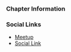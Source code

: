 ### Chapter Information



### Social Links
* [Meetup](https://www.meetup.com/OWASP-Miami-Chapter/)
* [Social Link](#)
